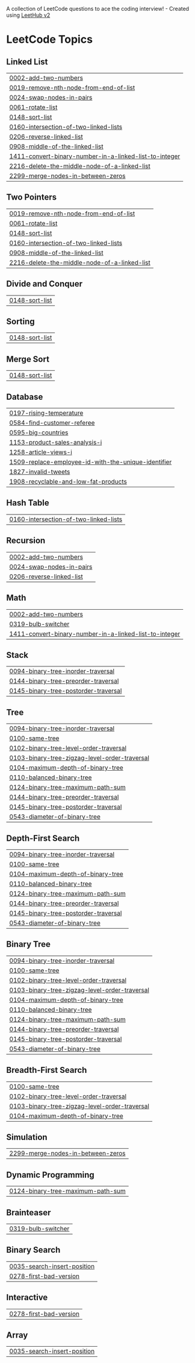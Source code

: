 A collection of LeetCode questions to ace the coding interview! - Created using [LeetHub v2](https://github.com/arunbhardwaj/LeetHub-2.0)
<!---LeetCode Topics Start-->
# LeetCode Topics
## Linked List
|  |
| ------- |
| [0002-add-two-numbers](https://github.com/KumarShivam1908/LeetCode/tree/master/0002-add-two-numbers) |
| [0019-remove-nth-node-from-end-of-list](https://github.com/KumarShivam1908/LeetCode/tree/master/0019-remove-nth-node-from-end-of-list) |
| [0024-swap-nodes-in-pairs](https://github.com/KumarShivam1908/LeetCode/tree/master/0024-swap-nodes-in-pairs) |
| [0061-rotate-list](https://github.com/KumarShivam1908/LeetCode/tree/master/0061-rotate-list) |
| [0148-sort-list](https://github.com/KumarShivam1908/LeetCode/tree/master/0148-sort-list) |
| [0160-intersection-of-two-linked-lists](https://github.com/KumarShivam1908/LeetCode/tree/master/0160-intersection-of-two-linked-lists) |
| [0206-reverse-linked-list](https://github.com/KumarShivam1908/LeetCode/tree/master/0206-reverse-linked-list) |
| [0908-middle-of-the-linked-list](https://github.com/KumarShivam1908/LeetCode/tree/master/0908-middle-of-the-linked-list) |
| [1411-convert-binary-number-in-a-linked-list-to-integer](https://github.com/KumarShivam1908/LeetCode/tree/master/1411-convert-binary-number-in-a-linked-list-to-integer) |
| [2216-delete-the-middle-node-of-a-linked-list](https://github.com/KumarShivam1908/LeetCode/tree/master/2216-delete-the-middle-node-of-a-linked-list) |
| [2299-merge-nodes-in-between-zeros](https://github.com/KumarShivam1908/LeetCode/tree/master/2299-merge-nodes-in-between-zeros) |
## Two Pointers
|  |
| ------- |
| [0019-remove-nth-node-from-end-of-list](https://github.com/KumarShivam1908/LeetCode/tree/master/0019-remove-nth-node-from-end-of-list) |
| [0061-rotate-list](https://github.com/KumarShivam1908/LeetCode/tree/master/0061-rotate-list) |
| [0148-sort-list](https://github.com/KumarShivam1908/LeetCode/tree/master/0148-sort-list) |
| [0160-intersection-of-two-linked-lists](https://github.com/KumarShivam1908/LeetCode/tree/master/0160-intersection-of-two-linked-lists) |
| [0908-middle-of-the-linked-list](https://github.com/KumarShivam1908/LeetCode/tree/master/0908-middle-of-the-linked-list) |
| [2216-delete-the-middle-node-of-a-linked-list](https://github.com/KumarShivam1908/LeetCode/tree/master/2216-delete-the-middle-node-of-a-linked-list) |
## Divide and Conquer
|  |
| ------- |
| [0148-sort-list](https://github.com/KumarShivam1908/LeetCode/tree/master/0148-sort-list) |
## Sorting
|  |
| ------- |
| [0148-sort-list](https://github.com/KumarShivam1908/LeetCode/tree/master/0148-sort-list) |
## Merge Sort
|  |
| ------- |
| [0148-sort-list](https://github.com/KumarShivam1908/LeetCode/tree/master/0148-sort-list) |
## Database
|  |
| ------- |
| [0197-rising-temperature](https://github.com/KumarShivam1908/LeetCode/tree/master/0197-rising-temperature) |
| [0584-find-customer-referee](https://github.com/KumarShivam1908/LeetCode/tree/master/0584-find-customer-referee) |
| [0595-big-countries](https://github.com/KumarShivam1908/LeetCode/tree/master/0595-big-countries) |
| [1153-product-sales-analysis-i](https://github.com/KumarShivam1908/LeetCode/tree/master/1153-product-sales-analysis-i) |
| [1258-article-views-i](https://github.com/KumarShivam1908/LeetCode/tree/master/1258-article-views-i) |
| [1509-replace-employee-id-with-the-unique-identifier](https://github.com/KumarShivam1908/LeetCode/tree/master/1509-replace-employee-id-with-the-unique-identifier) |
| [1827-invalid-tweets](https://github.com/KumarShivam1908/LeetCode/tree/master/1827-invalid-tweets) |
| [1908-recyclable-and-low-fat-products](https://github.com/KumarShivam1908/LeetCode/tree/master/1908-recyclable-and-low-fat-products) |
## Hash Table
|  |
| ------- |
| [0160-intersection-of-two-linked-lists](https://github.com/KumarShivam1908/LeetCode/tree/master/0160-intersection-of-two-linked-lists) |
## Recursion
|  |
| ------- |
| [0002-add-two-numbers](https://github.com/KumarShivam1908/LeetCode/tree/master/0002-add-two-numbers) |
| [0024-swap-nodes-in-pairs](https://github.com/KumarShivam1908/LeetCode/tree/master/0024-swap-nodes-in-pairs) |
| [0206-reverse-linked-list](https://github.com/KumarShivam1908/LeetCode/tree/master/0206-reverse-linked-list) |
## Math
|  |
| ------- |
| [0002-add-two-numbers](https://github.com/KumarShivam1908/LeetCode/tree/master/0002-add-two-numbers) |
| [0319-bulb-switcher](https://github.com/KumarShivam1908/LeetCode/tree/master/0319-bulb-switcher) |
| [1411-convert-binary-number-in-a-linked-list-to-integer](https://github.com/KumarShivam1908/LeetCode/tree/master/1411-convert-binary-number-in-a-linked-list-to-integer) |
## Stack
|  |
| ------- |
| [0094-binary-tree-inorder-traversal](https://github.com/KumarShivam1908/LeetCode/tree/master/0094-binary-tree-inorder-traversal) |
| [0144-binary-tree-preorder-traversal](https://github.com/KumarShivam1908/LeetCode/tree/master/0144-binary-tree-preorder-traversal) |
| [0145-binary-tree-postorder-traversal](https://github.com/KumarShivam1908/LeetCode/tree/master/0145-binary-tree-postorder-traversal) |
## Tree
|  |
| ------- |
| [0094-binary-tree-inorder-traversal](https://github.com/KumarShivam1908/LeetCode/tree/master/0094-binary-tree-inorder-traversal) |
| [0100-same-tree](https://github.com/KumarShivam1908/LeetCode/tree/master/0100-same-tree) |
| [0102-binary-tree-level-order-traversal](https://github.com/KumarShivam1908/LeetCode/tree/master/0102-binary-tree-level-order-traversal) |
| [0103-binary-tree-zigzag-level-order-traversal](https://github.com/KumarShivam1908/LeetCode/tree/master/0103-binary-tree-zigzag-level-order-traversal) |
| [0104-maximum-depth-of-binary-tree](https://github.com/KumarShivam1908/LeetCode/tree/master/0104-maximum-depth-of-binary-tree) |
| [0110-balanced-binary-tree](https://github.com/KumarShivam1908/LeetCode/tree/master/0110-balanced-binary-tree) |
| [0124-binary-tree-maximum-path-sum](https://github.com/KumarShivam1908/LeetCode/tree/master/0124-binary-tree-maximum-path-sum) |
| [0144-binary-tree-preorder-traversal](https://github.com/KumarShivam1908/LeetCode/tree/master/0144-binary-tree-preorder-traversal) |
| [0145-binary-tree-postorder-traversal](https://github.com/KumarShivam1908/LeetCode/tree/master/0145-binary-tree-postorder-traversal) |
| [0543-diameter-of-binary-tree](https://github.com/KumarShivam1908/LeetCode/tree/master/0543-diameter-of-binary-tree) |
## Depth-First Search
|  |
| ------- |
| [0094-binary-tree-inorder-traversal](https://github.com/KumarShivam1908/LeetCode/tree/master/0094-binary-tree-inorder-traversal) |
| [0100-same-tree](https://github.com/KumarShivam1908/LeetCode/tree/master/0100-same-tree) |
| [0104-maximum-depth-of-binary-tree](https://github.com/KumarShivam1908/LeetCode/tree/master/0104-maximum-depth-of-binary-tree) |
| [0110-balanced-binary-tree](https://github.com/KumarShivam1908/LeetCode/tree/master/0110-balanced-binary-tree) |
| [0124-binary-tree-maximum-path-sum](https://github.com/KumarShivam1908/LeetCode/tree/master/0124-binary-tree-maximum-path-sum) |
| [0144-binary-tree-preorder-traversal](https://github.com/KumarShivam1908/LeetCode/tree/master/0144-binary-tree-preorder-traversal) |
| [0145-binary-tree-postorder-traversal](https://github.com/KumarShivam1908/LeetCode/tree/master/0145-binary-tree-postorder-traversal) |
| [0543-diameter-of-binary-tree](https://github.com/KumarShivam1908/LeetCode/tree/master/0543-diameter-of-binary-tree) |
## Binary Tree
|  |
| ------- |
| [0094-binary-tree-inorder-traversal](https://github.com/KumarShivam1908/LeetCode/tree/master/0094-binary-tree-inorder-traversal) |
| [0100-same-tree](https://github.com/KumarShivam1908/LeetCode/tree/master/0100-same-tree) |
| [0102-binary-tree-level-order-traversal](https://github.com/KumarShivam1908/LeetCode/tree/master/0102-binary-tree-level-order-traversal) |
| [0103-binary-tree-zigzag-level-order-traversal](https://github.com/KumarShivam1908/LeetCode/tree/master/0103-binary-tree-zigzag-level-order-traversal) |
| [0104-maximum-depth-of-binary-tree](https://github.com/KumarShivam1908/LeetCode/tree/master/0104-maximum-depth-of-binary-tree) |
| [0110-balanced-binary-tree](https://github.com/KumarShivam1908/LeetCode/tree/master/0110-balanced-binary-tree) |
| [0124-binary-tree-maximum-path-sum](https://github.com/KumarShivam1908/LeetCode/tree/master/0124-binary-tree-maximum-path-sum) |
| [0144-binary-tree-preorder-traversal](https://github.com/KumarShivam1908/LeetCode/tree/master/0144-binary-tree-preorder-traversal) |
| [0145-binary-tree-postorder-traversal](https://github.com/KumarShivam1908/LeetCode/tree/master/0145-binary-tree-postorder-traversal) |
| [0543-diameter-of-binary-tree](https://github.com/KumarShivam1908/LeetCode/tree/master/0543-diameter-of-binary-tree) |
## Breadth-First Search
|  |
| ------- |
| [0100-same-tree](https://github.com/KumarShivam1908/LeetCode/tree/master/0100-same-tree) |
| [0102-binary-tree-level-order-traversal](https://github.com/KumarShivam1908/LeetCode/tree/master/0102-binary-tree-level-order-traversal) |
| [0103-binary-tree-zigzag-level-order-traversal](https://github.com/KumarShivam1908/LeetCode/tree/master/0103-binary-tree-zigzag-level-order-traversal) |
| [0104-maximum-depth-of-binary-tree](https://github.com/KumarShivam1908/LeetCode/tree/master/0104-maximum-depth-of-binary-tree) |
## Simulation
|  |
| ------- |
| [2299-merge-nodes-in-between-zeros](https://github.com/KumarShivam1908/LeetCode/tree/master/2299-merge-nodes-in-between-zeros) |
## Dynamic Programming
|  |
| ------- |
| [0124-binary-tree-maximum-path-sum](https://github.com/KumarShivam1908/LeetCode/tree/master/0124-binary-tree-maximum-path-sum) |
## Brainteaser
|  |
| ------- |
| [0319-bulb-switcher](https://github.com/KumarShivam1908/LeetCode/tree/master/0319-bulb-switcher) |
## Binary Search
|  |
| ------- |
| [0035-search-insert-position](https://github.com/KumarShivam1908/LeetCode/tree/master/0035-search-insert-position) |
| [0278-first-bad-version](https://github.com/KumarShivam1908/LeetCode/tree/master/0278-first-bad-version) |
## Interactive
|  |
| ------- |
| [0278-first-bad-version](https://github.com/KumarShivam1908/LeetCode/tree/master/0278-first-bad-version) |
## Array
|  |
| ------- |
| [0035-search-insert-position](https://github.com/KumarShivam1908/LeetCode/tree/master/0035-search-insert-position) |
<!---LeetCode Topics End-->